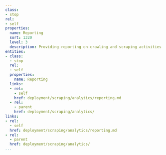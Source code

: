 ```yaml
---
class:
- stop
rel:
- self
properties:
  name: Reporting
  sort: 1320
  level: 3
  description: Providing reporting on crawling and scraping activities.
entities:
- class:
  - stop
  rel:
  - self
  properties:
    name: Reporting
  links:
  - rel:
    - self
    href: deployment/scraping/analytics/reporting.md
  - rel:
    - parent
    href: deployment/scraping/analytics/
links:
- rel:
  - self
  href: deployment/scraping/analytics/reporting.md
- rel:
  - parent
  href: deployment/scraping/analytics/
...
```

